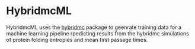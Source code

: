 # HybridmcML

HybridmcML uses the [hybridmc](https://github.com/Vigne-hub/hybridmc) package to geenrate training data for a machine learning pipeline rpedicting results from the hybridmc simulations of protein folding entropies and mean first passage times.
